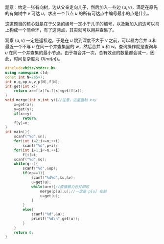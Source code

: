 题意：给定一张有向树，边从父亲走向儿子，然后加入一些边 $(u,v)$，满足在原先的有向树中 $v$ 可达 $u$，求出一个节点 $u$ 的所有可达点中编号最小的点是什么。

这道题目的核心就是在于父亲的编号一定小于儿子的编号，以及新加入的边可以马上构成一个简单环，有了这两点，其实就可以用并查集了。

观察 $(u,v)$ 一定是返祖边，于是在 $u$ 跳到深度不大于 $v$ 之前，可以暴力合并 $u$ 和最近一个不与 $u$ 在同一个并查集里的 $w$，然后合并 $u$ 和 $w$。查询操作就是查询与 $u$ 在同一个并查集的最小节点。由于每合并一次，总有效点的数量都会减一，因此，时间复杂度为 $O(n\alpha(n))$。

```cpp
#include<bits/stdc++.h>
using namespace std;
const int N=2e5+7;
int n,q,op,u,v,p[N],f[N];
int get(int x){
	return x==f[x]?x:f[x]=get(f[x]);
}
void merge(int x,int y){//注意，这里强制 x<y
	x=get(x);
	y=get(y);
	if(x==y)
		return;
	f[y]=x;
}
int main(){
	scanf("%d",&n);
	for(int i=2;i<=n;++i)
		scanf("%d",p+i);
	for(int i=1;i<=n;++i)
		f[i]=i;
	scanf("%d",&q);
	while(q--){
		scanf("%d",&op);
		if(op==1){
			scanf("%d%d",&u,&v);
			u=get(u);
			while(u>v){//直接暴力合并即可
				merge(p[u],u);//一定是 p[u] 在前
				u=get(u);
			}
		}
		else{
			scanf("%d",&u);
			printf("%d\n",get(u));
		}
	}
	return 0;
}
```